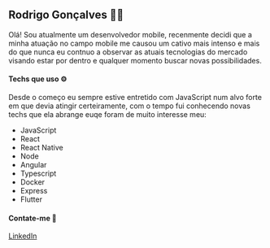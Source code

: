 ## Rodrigo Gonçalves 👨‍💻

Olá! Sou atualmente um desenvolvedor mobile, recenmente decidi que a minha atuação no campo mobile me causou um cativo mais intenso e mais do que nunca eu contnuo a observar as atuais tecnologias do mercado visando estar por dentro e qualquer momento buscar novas possibilidades.

#### Techs que uso ⚙

Desde o começo eu sempre estive entretido com JavaScript num alvo forte em que devia atingir certeiramente, com o tempo fui conhecendo novas techs que ela abrange euqe foram de muito interesse meu:

* JavaScript
* React
* React Native
* Node
* Angular
* Typescript
* Docker
* Express
* Flutter

#### Contate-me 📩

[LinkedIn](https://www.linkedin.com/in/rodrigo-g-a42330142/)
